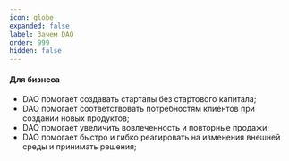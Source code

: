 ```yaml
---
icon: globe
expanded: false
label: Зачем DAO
order: 999
hidden: false
---
```

<!-- #### Для тебя -->


#### Для бизнеса
- DAO помогает создавать стартапы без стартового капитала;
- DAO помогает соответствовать потребностям клиентов при создании новых продуктов;
- DAO помогает увеличить вовлеченность и повторные продажи;
- DAO помогает быстро и гибко реагировать на изменения внешней среды и принимать решения;


<!-- #### Для семьи -->

<!-- #### Для благотворительности -->


<!-- Для создания нового бизнеса нужны значительные инвестиции. Однако, благодаря DAO, инвесторы могут вкладывать свои средства напрямую в людей и их цели в DAO, а  -->
<!-- DAO позволяет быстро тестировать новые продукты и идеи внутри сообщества, что может помочь ускорить процесс разработки и улучшить конечный продукт. -->

<!-- DAO может помочь увеличить вовлеченность клиентов и повторные продажи. В рамках DAO участники могут взаимодействовать друг с другом и с брендом, что может создать более прочную связь между бизнесом и клиентами.

Более того, DAO может предоставлять возможности для вознаграждения участников за их вклад и участие в проектах, что может стимулировать повторные продажи и лояльность клиентов. -->